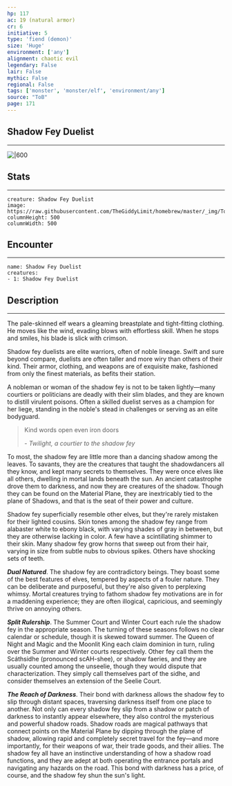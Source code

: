 ```yaml
---
hp: 117
ac: 19 (natural armor)
cr: 6
initiative: 5
type: 'fiend (demon)'    
size: 'Huge'
environment: ['any']
alignment: chaotic evil
legendary: False
lair: False
mythic: False
regional: False
tags: ['monster', 'monster/elf', 'environment/any']
source: "ToB"
page: 171
---
```


## Shadow Fey Duelist
---

![|600](https://raw.githubusercontent.com/TheGiddyLimit/homebrew/master/_img/ToB/Shadow%20Fey%20Duelist.webp)

## Stats
---

```statblock
creature: Shadow Fey Duelist
image: https://raw.githubusercontent.com/TheGiddyLimit/homebrew/master/_img/ToB/token/Shadow%20Fey%20Duelist.png
columnHeight: 500
columnWidth: 500
```

## Encounter
---

```encounter-table
name: Shadow Fey Duelist
creatures:
- 1: Shadow Fey Duelist
```

## Description
---
The pale-skinned elf wears a gleaming breastplate and tight-fitting clothing. He moves like the wind, evading blows with effortless skill. When he stops and smiles, his blade is slick with crimson.

Shadow fey duelists are elite warriors, often of noble lineage. Swift and sure beyond compare, duelists are often taller and more wiry than others of their kind. Their armor, clothing, and weapons are of exquisite make, fashioned from only the finest materials, as befits their station.

A nobleman or woman of the shadow fey is not to be taken lightly—many courtiers or politicians are deadly with their slim blades, and they are known to distill virulent poisons. Often a skilled duelist serves as a champion for her liege, standing in the noble's stead in challenges or serving as an elite bodyguard.

>Kind words open even iron doors
>
> \- _Twilight, a courtier to the shadow fey_

To most, the shadow fey are little more than a dancing shadow among the leaves. To savants, they are the creatures that taught the shadowdancers all they know, and kept many secrets to themselves. They were once elves like all others, dwelling in mortal lands beneath the sun. An ancient catastrophe drove them to darkness, and now they are creatures of the shadow. Though they can be found on the Material Plane, they are inextricably tied to the plane of Shadows, and that is the seat of their power and culture.

Shadow fey superficially resemble other elves, but they're rarely mistaken for their lighted cousins. Skin tones among the shadow fey range from alabaster white to ebony black, with varying shades of gray in between, but they are otherwise lacking in color. A few have a scintillating shimmer to their skin. Many shadow fey grow horns that sweep out from their hair, varying in size from subtle nubs to obvious spikes. Others have shocking sets of teeth.

**_Dual Natured_**. The shadow fey are contradictory beings. They boast some of the best features of elves, tempered by aspects of a fouler nature. They can be deliberate and purposeful, but they're also given to perplexing whimsy. Mortal creatures trying to fathom shadow fey motivations are in for a maddening experience; they are often illogical, capricious, and seemingly thrive on annoying others.

**_Split Rulership_**. The Summer Court and Winter Court each rule the shadow fey in the appropriate season. The turning of these seasons follows no clear calendar or schedule, though it is skewed toward summer. The Queen of Night and Magic and the Moonlit King each claim dominion in turn, ruling over the Summer and Winter courts respectively.
Other fey call them the Scáthsidhe (pronounced scAH-shee), or shadow faeries, and they are usually counted among the unseelie, though they would dispute that characterization. They simply call themselves part of the sidhe, and consider themselves an extension of the Seelie Court.

**_The Reach of Darkness_**. Their bond with darkness allows the shadow fey to slip through distant spaces, traversing darkness itself from one place to another. Not only can every shadow fey slip from a shadow or patch of darkness to instantly appear elsewhere, they also control the mysterious and powerful shadow roads. Shadow roads are magical pathways that connect points on the Material Plane by dipping through the plane of shadow, allowing rapid and completely secret travel for the fey—and more importantly, for their weapons of war, their trade goods, and their allies.
The shadow fey all have an instinctive understanding of how a shadow road functions, and they are adept at both operating the entrance portals and navigating any hazards on the road. This bond with darkness has a price, of course, and the shadow fey shun the sun's light.






